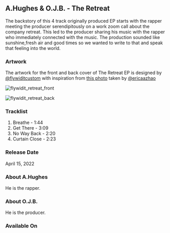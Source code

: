 ## A.Hughes & O.J.B. - The Retreat

The backstory of this 4 track originally produced EP starts with the rapper meeting the producer serendipitously on a work zoom call about the company retreat. This led to the producer sharing his music with the rapper who immediately connected with the music. The production sounded like sunshine,fresh air and good times so we wanted to write to that and speak that feeling into the world. 

### Artwork

The artwork for the front and back cover of The Retreat EP is designed by [@flywiditcustom](https://instagram.com/flywiditcustoms) with inspiration from [this photo](https://www.pexels.com/photo/the-beverly-hills-building-2670273/) taken by [@ericaazhao](https://www.pexels.com/@ericazhao) 

![flywidit_retreat_front](https://user-images.githubusercontent.com/669850/160897929-9b5f4dd7-6665-42fb-beed-2ce8943c9612.png)


![flywidit_retreat_back](https://user-images.githubusercontent.com/669850/160897973-7e5d6e9c-4789-4b4c-80eb-220a0d812674.png)


### Tracklist

1. Breathe - 1:44
2. Get There - 3:09
3. No Way Back - 2:20
4. Curtain Close - 2:23

### Release Date

April 15, 2022


### About A.Hughes

He is the rapper.


### About O.J.B.

He is the producer.

### Available On
